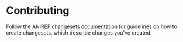 # Contributing

Follow the [ANIREF changesets documentation](https://docs.animareflection.com/contributing/changesets) for guidelines on how to create changesets, which describe changes you've created.
